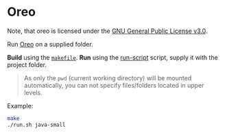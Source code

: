 # Oreo

Note, that oreo is licensed under the [GNU General Public License v3.0](https://github.com/Mondego/oreo/blob/master/LICENSE).

Run [Oreo](https://github.com/Mondego/oreo) on a supplied folder.

**Build** using the [`makefile`](makefile).
**Run** using the [run-script](run.sh) script, supply it with the project folder.

> As only the `pwd` (current working directory) will be mounted automatically, you can not specify files/folders located in upper levels.

Example:

```bash
make
./run.sh java-small
```
